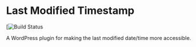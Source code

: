 Last Modified Timestamp
=======================

[![Build Status](https://travis-ci.org/aaemnnosttv/last-modified-timestamp.svg)

A WordPress plugin for making the last modified date/time more accessible.